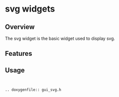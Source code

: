 # **svg widgets** 

## Overview
The svg widget is the basic widget used to display svg.

## Features

## Usage

```eval_rst


.. doxygenfile:: gui_svg.h

```


